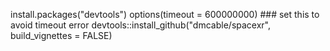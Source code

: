 install.packages("devtools")
options(timeout = 600000000) ### set this to avoid timeout error
devtools::install_github("dmcable/spacexr", build_vignettes = FALSE)
